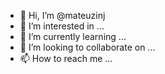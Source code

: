 - 👋 Hi, I’m @mateuzinj
- 👀 I’m interested in ...
- 🌱 I’m currently learning ...
- 💞️ I’m looking to collaborate on ...
- 📫 How to reach me ...

<!---
mateuzinj/mateuzinj is a ✨ special ✨ repository because its `README.md` (this file) appears on your GitHub profile.
You can click the Preview link to take a look at your changes.
--->
